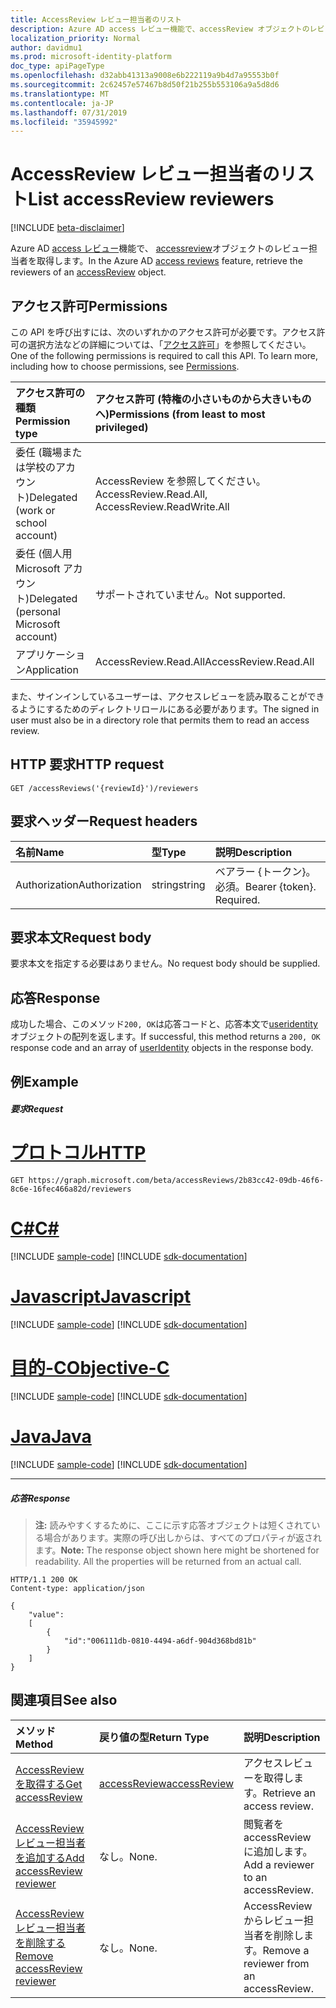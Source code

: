 ```yaml
---
title: AccessReview レビュー担当者のリスト
description: Azure AD access レビュー機能で、accessReview オブジェクトのレビュー担当者を取得します。
localization_priority: Normal
author: davidmu1
ms.prod: microsoft-identity-platform
doc_type: apiPageType
ms.openlocfilehash: d32abb41313a9008e6b222119a9b4d7a95553b0f
ms.sourcegitcommit: 2c62457e57467b8d50f21b255b553106a9a5d8d6
ms.translationtype: MT
ms.contentlocale: ja-JP
ms.lasthandoff: 07/31/2019
ms.locfileid: "35945992"
---
```

# <a name="list-accessreview-reviewers"></a><span data-ttu-id="9cf31-103">AccessReview レビュー担当者のリスト</span><span class="sxs-lookup"><span data-stu-id="9cf31-103">List accessReview reviewers</span></span>

[!INCLUDE [beta-disclaimer](../../includes/beta-disclaimer.md)]

<span data-ttu-id="9cf31-104">Azure AD [access レビュー](../resources/accessreviews-root.md)機能で、 [accessreview](../resources/accessreview.md)オブジェクトのレビュー担当者を取得します。</span><span class="sxs-lookup"><span data-stu-id="9cf31-104">In the Azure AD [access reviews](../resources/accessreviews-root.md) feature, retrieve the reviewers of an [accessReview](../resources/accessreview.md) object.</span></span>
## <a name="permissions"></a><span data-ttu-id="9cf31-105">アクセス許可</span><span class="sxs-lookup"><span data-stu-id="9cf31-105">Permissions</span></span>
<span data-ttu-id="9cf31-p101">この API を呼び出すには、次のいずれかのアクセス許可が必要です。アクセス許可の選択方法などの詳細については、「[アクセス許可](/graph/permissions-reference)」を参照してください。</span><span class="sxs-lookup"><span data-stu-id="9cf31-p101">One of the following permissions is required to call this API. To learn more, including how to choose permissions, see [Permissions](/graph/permissions-reference).</span></span>

|<span data-ttu-id="9cf31-108">アクセス許可の種類</span><span class="sxs-lookup"><span data-stu-id="9cf31-108">Permission type</span></span>                        | <span data-ttu-id="9cf31-109">アクセス許可 (特権の小さいものから大きいものへ)</span><span class="sxs-lookup"><span data-stu-id="9cf31-109">Permissions (from least to most privileged)</span></span>              |
|:--------------------------------------|:---------------------------------------------------------|
|<span data-ttu-id="9cf31-110">委任 (職場または学校のアカウント)</span><span class="sxs-lookup"><span data-stu-id="9cf31-110">Delegated (work or school account)</span></span>     | <span data-ttu-id="9cf31-111">AccessReview を参照してください。</span><span class="sxs-lookup"><span data-stu-id="9cf31-111">AccessReview.Read.All, AccessReview.ReadWrite.All</span></span> |
|<span data-ttu-id="9cf31-112">委任 (個人用 Microsoft アカウント)</span><span class="sxs-lookup"><span data-stu-id="9cf31-112">Delegated (personal Microsoft account)</span></span> | <span data-ttu-id="9cf31-113">サポートされていません。</span><span class="sxs-lookup"><span data-stu-id="9cf31-113">Not supported.</span></span> |
|<span data-ttu-id="9cf31-114">アプリケーション</span><span class="sxs-lookup"><span data-stu-id="9cf31-114">Application</span></span>                            | <span data-ttu-id="9cf31-115">AccessReview.Read.All</span><span class="sxs-lookup"><span data-stu-id="9cf31-115">AccessReview.Read.All</span></span>  |


 <span data-ttu-id="9cf31-116">また、サインインしているユーザーは、アクセスレビューを読み取ることができるようにするためのディレクトリロールにある必要があります。</span><span class="sxs-lookup"><span data-stu-id="9cf31-116">The signed in user must also be in a directory role that permits them to read an access review.</span></span>

## <a name="http-request"></a><span data-ttu-id="9cf31-117">HTTP 要求</span><span class="sxs-lookup"><span data-stu-id="9cf31-117">HTTP request</span></span>
<!-- { "blockType": "ignored" } -->
```http
GET /accessReviews('{reviewId}')/reviewers
```
## <a name="request-headers"></a><span data-ttu-id="9cf31-118">要求ヘッダー</span><span class="sxs-lookup"><span data-stu-id="9cf31-118">Request headers</span></span>
| <span data-ttu-id="9cf31-119">名前</span><span class="sxs-lookup"><span data-stu-id="9cf31-119">Name</span></span>         | <span data-ttu-id="9cf31-120">型</span><span class="sxs-lookup"><span data-stu-id="9cf31-120">Type</span></span>        | <span data-ttu-id="9cf31-121">説明</span><span class="sxs-lookup"><span data-stu-id="9cf31-121">Description</span></span> |
|:-------------|:------------|:------------|
| <span data-ttu-id="9cf31-122">Authorization</span><span class="sxs-lookup"><span data-stu-id="9cf31-122">Authorization</span></span> | <span data-ttu-id="9cf31-123">string</span><span class="sxs-lookup"><span data-stu-id="9cf31-123">string</span></span> | <span data-ttu-id="9cf31-p102">ベアラー \{トークン\}。必須。</span><span class="sxs-lookup"><span data-stu-id="9cf31-p102">Bearer \{token\}. Required.</span></span> |

## <a name="request-body"></a><span data-ttu-id="9cf31-126">要求本文</span><span class="sxs-lookup"><span data-stu-id="9cf31-126">Request body</span></span>
<span data-ttu-id="9cf31-127">要求本文を指定する必要はありません。</span><span class="sxs-lookup"><span data-stu-id="9cf31-127">No request body should be supplied.</span></span>

## <a name="response"></a><span data-ttu-id="9cf31-128">応答</span><span class="sxs-lookup"><span data-stu-id="9cf31-128">Response</span></span>
<span data-ttu-id="9cf31-129">成功した場合、このメソッド`200, OK`は応答コードと、応答本文で[useridentity](../resources/useridentity.md)オブジェクトの配列を返します。</span><span class="sxs-lookup"><span data-stu-id="9cf31-129">If successful, this method returns a `200, OK` response code and an array of [userIdentity](../resources/useridentity.md) objects in the response body.</span></span>

## <a name="example"></a><span data-ttu-id="9cf31-130">例</span><span class="sxs-lookup"><span data-stu-id="9cf31-130">Example</span></span>
##### <a name="request"></a><span data-ttu-id="9cf31-131">要求</span><span class="sxs-lookup"><span data-stu-id="9cf31-131">Request</span></span>


# <a name="httptabhttp"></a>[<span data-ttu-id="9cf31-132">プロトコル</span><span class="sxs-lookup"><span data-stu-id="9cf31-132">HTTP</span></span>](#tab/http)
<!-- {
  "blockType": "request",
  "name": "get_accessReview_reviewers"
}-->
```http
GET https://graph.microsoft.com/beta/accessReviews/2b83cc42-09db-46f6-8c6e-16fec466a82d/reviewers
```
# <a name="ctabcsharp"></a>[<span data-ttu-id="9cf31-133">C#</span><span class="sxs-lookup"><span data-stu-id="9cf31-133">C#</span></span>](#tab/csharp)
[!INCLUDE [sample-code](../includes/snippets/csharp/get-accessreview-reviewers-csharp-snippets.md)]
[!INCLUDE [sdk-documentation](../includes/snippets/snippets-sdk-documentation-link.md)]

# <a name="javascripttabjavascript"></a>[<span data-ttu-id="9cf31-134">Javascript</span><span class="sxs-lookup"><span data-stu-id="9cf31-134">Javascript</span></span>](#tab/javascript)
[!INCLUDE [sample-code](../includes/snippets/javascript/get-accessreview-reviewers-javascript-snippets.md)]
[!INCLUDE [sdk-documentation](../includes/snippets/snippets-sdk-documentation-link.md)]

# <a name="objective-ctabobjc"></a>[<span data-ttu-id="9cf31-135">目的-C</span><span class="sxs-lookup"><span data-stu-id="9cf31-135">Objective-C</span></span>](#tab/objc)
[!INCLUDE [sample-code](../includes/snippets/objc/get-accessreview-reviewers-objc-snippets.md)]
[!INCLUDE [sdk-documentation](../includes/snippets/snippets-sdk-documentation-link.md)]

# <a name="javatabjava"></a>[<span data-ttu-id="9cf31-136">Java</span><span class="sxs-lookup"><span data-stu-id="9cf31-136">Java</span></span>](#tab/java)
[!INCLUDE [sample-code](../includes/snippets/java/get-accessreview-reviewers-java-snippets.md)]
[!INCLUDE [sdk-documentation](../includes/snippets/snippets-sdk-documentation-link.md)]

---


##### <a name="response"></a><span data-ttu-id="9cf31-137">応答</span><span class="sxs-lookup"><span data-stu-id="9cf31-137">Response</span></span>
><span data-ttu-id="9cf31-p103">**注:** 読みやすくするために、ここに示す応答オブジェクトは短くされている場合があります。実際の呼び出しからは、すべてのプロパティが返されます。</span><span class="sxs-lookup"><span data-stu-id="9cf31-p103">**Note:** The response object shown here might be shortened for readability. All the properties will be returned from an actual call.</span></span>
<!-- {
  "blockType": "response",
  "truncated": true,
  "@odata.type": "microsoft.graph.userIdentity",
  "isCollection": "true"
} -->
```http
HTTP/1.1 200 OK
Content-type: application/json

{
    "value":
    [
        {
            "id":"006111db-0810-4494-a6df-904d368bd81b"
        }
    ]
}
```

## <a name="see-also"></a><span data-ttu-id="9cf31-140">関連項目</span><span class="sxs-lookup"><span data-stu-id="9cf31-140">See also</span></span>

| <span data-ttu-id="9cf31-141">メソッド</span><span class="sxs-lookup"><span data-stu-id="9cf31-141">Method</span></span>           | <span data-ttu-id="9cf31-142">戻り値の型</span><span class="sxs-lookup"><span data-stu-id="9cf31-142">Return Type</span></span>    |<span data-ttu-id="9cf31-143">説明</span><span class="sxs-lookup"><span data-stu-id="9cf31-143">Description</span></span>|
|:---------------|:--------|:----------|
|[<span data-ttu-id="9cf31-144">AccessReview を取得する</span><span class="sxs-lookup"><span data-stu-id="9cf31-144">Get accessReview</span></span>](accessreview-get.md) |  [<span data-ttu-id="9cf31-145">accessReview</span><span class="sxs-lookup"><span data-stu-id="9cf31-145">accessReview</span></span>](../resources/accessreview.md) |  <span data-ttu-id="9cf31-146">アクセスレビューを取得します。</span><span class="sxs-lookup"><span data-stu-id="9cf31-146">Retrieve an access review.</span></span> |
|[<span data-ttu-id="9cf31-147">AccessReview レビュー担当者を追加する</span><span class="sxs-lookup"><span data-stu-id="9cf31-147">Add accessReview reviewer</span></span>](accessreview-addreviewer.md) |     <span data-ttu-id="9cf31-148">なし。</span><span class="sxs-lookup"><span data-stu-id="9cf31-148">None.</span></span>   |   <span data-ttu-id="9cf31-149">閲覧者を accessReview に追加します。</span><span class="sxs-lookup"><span data-stu-id="9cf31-149">Add a reviewer to an accessReview.</span></span> |
|[<span data-ttu-id="9cf31-150">AccessReview レビュー担当者を削除する</span><span class="sxs-lookup"><span data-stu-id="9cf31-150">Remove accessReview reviewer</span></span>](accessreview-removereviewer.md) | <span data-ttu-id="9cf31-151">なし。</span><span class="sxs-lookup"><span data-stu-id="9cf31-151">None.</span></span> |   <span data-ttu-id="9cf31-152">AccessReview からレビュー担当者を削除します。</span><span class="sxs-lookup"><span data-stu-id="9cf31-152">Remove a reviewer from an accessReview.</span></span> |


<!--
{
  "type": "#page.annotation",
  "description": "Get accessReview reviewers",
  "keywords": "",
  "section": "documentation",
  "tocPath": "",
  "suppressions": [
  ]
}
-->
